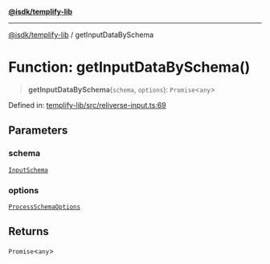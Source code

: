 [**@isdk/templify-lib**](../README.md)

***

[@isdk/templify-lib](../globals.md) / getInputDataBySchema

# Function: getInputDataBySchema()

> **getInputDataBySchema**(`schema`, `options`): `Promise`\<`any`\>

Defined in: [templify-lib/src/reliverse-input.ts:69](https://github.com/isdk/templify-lib.js/blob/00a1ac2997e500d54f38cfc631d4a46eca84ffa9/src/reliverse-input.ts#L69)

## Parameters

### schema

[`InputSchema`](../interfaces/InputSchema.md)

### options

[`ProcessSchemaOptions`](../interfaces/ProcessSchemaOptions.md)

## Returns

`Promise`\<`any`\>
